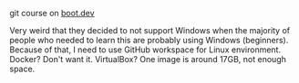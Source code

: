 git course on [boot.dev](https://boot.dev)  

Very weird that they decided to not support Windows when the majority of people who needed to learn this are probably using Windows (beginners).  
Because of that, I need to use GitHub workspace for Linux environment.  
Docker? Don't want it. VirtualBox? One image is around 17GB, not enough space.